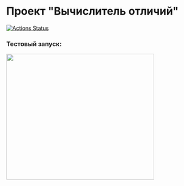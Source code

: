 ### <h1>Проект "Вычислитель отличий"</h1>
[![Actions Status](https://github.com/1808Avenue/frontend-project-46/workflows/hexlet-check/badge.svg)](https://github.com/1808Avenue/frontend-project-46/actions)

<h3>Тестовый запуск:</h3>
<a href="https://asciinema.org/a/Nw1XGyDPAmrpiJRmz8tsZtnMX" target="_blank"><img style="width: 389px; height: 330px;" src="https://asciinema.org/a/Nw1XGyDPAmrpiJRmz8tsZtnMX.svg" /></a>